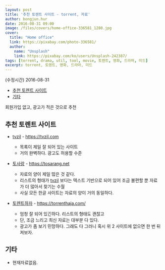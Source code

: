 ```yaml
---
layout: post
title: '추천 토렌트 사이트 - torrent, 자료'
author: bongjun.hur
date: 2016-08-31 09:00
image: /files/covers/home-office-336581_1280.jpg
cover:
  title: "Home office"
  link: https://pixabay.com/photo-336581/
  author:
    name: "Unsplash"
    link: https://pixabay.com/ko/users/Unsplash-242387/
tags: [torrent, drama, util, tool, movie, 토렌트, 영화, 드라마, 미드]
excerpt: torrent, 토렌트, 영화, 드라마, 미드
---
```


(수정시간) 2016-08-31

<!-- toc orderedList:0 -->

- [추천 토렌트 사이트](#추천-토렌트-사이트)
- [기타](#기타)

<!-- tocstop -->

회원가입 없고, 광고가 적은 것으로 추천

## 추천 토렌트 사이트

- [tvzil](https://tvzil.com) - https://tvzil.com
  - 목록이 제일 잘 되어 있는 사이트
  - 거의 완벽하다. 광고도 허용할 수준

- [토사랑](https://tosarang.net) - https://tosarang.net
  - 자료의 양이 제일 많은 것 같다.
  - 리스트의 형태가 [tvzil](#tvzil) 보다는 텍스트 기반으로 되어 있어 조금 불편할 뿐 자료가 더 많아서 찾기는 수월
  - 사실 모든 한글 사이트는 자료의 양이 거의 동일하다.

- [토렌트하자](https://torrenthaja.com/) - https://torrenthaja.com/
  - 엄청 잘 되어 있긴하다. 리스트의 형태도 괜찮고
  - 단, 조금 느리고 최신 자료는 대부분 다 있다.
  - 광고가 좀 보기 민망하다. 그래도 다 그러니 혹시 위 2 사이트에 없으면 한 번 뒤져보자.

## 기타

- 현재자료없음.
